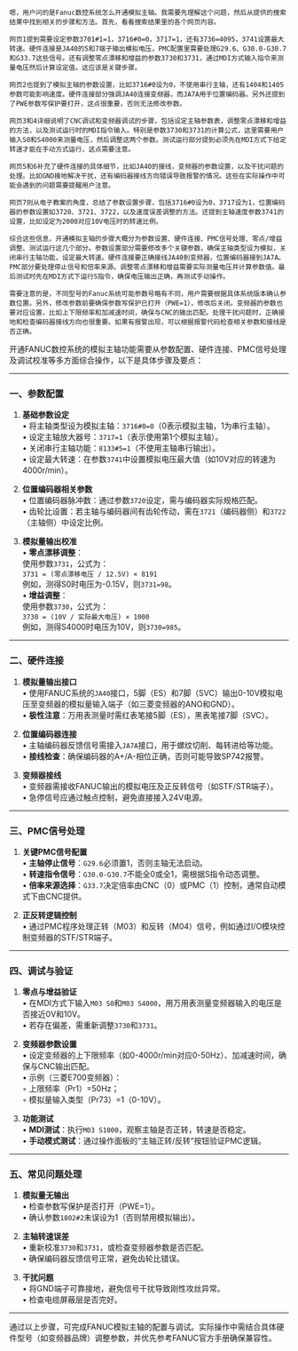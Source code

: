 ```text
嗯，用户问的是Fanuc数控系统怎么开通模拟主轴。我需要先理解这个问题，然后从提供的搜索结果中找到相关的步骤和方法。首先，看看搜索结果里的各个网页内容。

网页1提到需要设定参数3701#1=1，3716#0=0，3717=1，还有3736=4095，3741设置最大转速。硬件连接是JA40的5和7端子输出模拟电压，PMC配置里需要处理G29.6、G30.0-G30.7和G33.7这些信号。还有调整零点漂移和增益的参数3730和3731，通过MDI方式输入指令来测量电压然后计算设定值。这应该是关键步骤。

网页2也提到了模拟主轴的参数设置，比如3716#0设为0，不使用串行主轴，还有1404和1405参数可能影响速度。硬件连接部分强调JA40连接变频器，而JA7A用于位置编码器。另外还提到了PWE参数写保护要打开，这点很重要，否则无法修改参数。

网页3和4详细说明了CNC调试和变频器调试的步骤，包括设定主轴参数表，调整零点漂移和增益的方法，以及测试运行时的MDI指令输入。特别是参数3730和3731的计算公式，这里需要用户输入S0和S4000来测量电压，然后调整这两个参数。测试运行部分提到必须先在MDI方式下给定转速才能在手动方式运行，这点需要注意。

网页5和6补充了硬件连接的具体细节，比如JA40的接线，变频器的参数设置，以及干扰问题的处理。比如GND接地解决干扰，还有编码器接线方向错误导致报警的情况。这些在实际操作中可能会遇到的问题需要提醒用户注意。

网页7则从电子教案的角度，总结了参数设置步骤，包括3716#0设为0，3717设为1，位置编码器的参数设置如3720、3721、3722，以及速度误差调整的方法。还提到主轴速度参数3741的设置，比如设定为2000对应10V电压时的转速比例。

综合这些信息，开通模拟主轴的步骤大概分为参数设置、硬件连接、PMC信号处理、零点/增益调整、测试运行这几个部分。参数设置部分需要修改多个关键参数，确保主轴类型设为模拟，关闭串行主轴功能，设定最大转速。硬件连接要正确接线JA40到变频器，位置编码器接到JA7A。PMC部分要处理停止信号和倍率来源。调整零点漂移和增益需要实际测量电压并计算参数值。最后测试时先在MDI方式下运行S指令，确保电压输出正确，再测试手动操作。

需要注意的是，不同型号的Fanuc系统可能参数号略有不同，用户需要根据具体系统版本确认参数位置。另外，修改参数前要确保参数写保护已打开（PWE=1），修改后关闭。变频器的参数也要对应设置，比如上下限频率和加减速时间，确保与CNC的输出匹配。处理干扰问题时，正确接地和检查编码器接线方向也很重要。如果有报警出现，可以根据报警代码检查相关参数和接线是否正确。
```
开通FANUC数控系统的模拟主轴功能需要从参数配置、硬件连接、PMC信号处理及调试校准等多方面综合操作，以下是具体步骤及要点：

---

### **一、参数配置**
1. **基础参数设定**  
   • 将主轴类型设为模拟主轴：`3716#0=0`（0表示模拟主轴，1为串行主轴）。  
   • 设定主轴放大器号：`3717=1`（表示使用第1个模拟主轴）。  
   • 关闭串行主轴功能：`8133#5=1`（不使用主轴串行输出）。  
   • 设定最大转速：在参数`3741`中设置模拟电压最大值（如10V对应的转速为4000r/min）。

2. **位置编码器相关参数**  
   • 位置编码器脉冲数：通过参数`3720`设定，需与编码器实际规格匹配。  
   • 齿轮比设置：若主轴与编码器间有齿轮传动，需在`3721`（编码器侧）和`3722`（主轴侧）中设定比例。

3. **模拟量输出校准**  
   • **零点漂移调整**：  
     使用参数`3731`，公式为：  
     `3731 = (零点漂移电压 / 12.5V) × 8191`  
     例如，测得S0时电压为-0.15V，则`3731=98`。  
   • **增益调整**：  
     使用参数`3730`，公式为：  
     `3730 = (10V / 实际最大电压) × 1000`  
     例如，测得S4000时电压为10V，则`3730=985`。

---

### **二、硬件连接**
1. **模拟量输出接口**  
   • 使用FANUC系统的`JA40`接口，5脚（ES）和7脚（SVC）输出0-10V模拟电压至变频器的模拟量输入端子（如三菱变频器的ANO和GND）。  
   • **极性注意**：万用表测量时需红表笔接5脚（ES），黑表笔接7脚（SVC）。

2. **位置编码器连接**  
   • 主轴编码器反馈信号需接入`JA7A`接口，用于螺纹切削、每转进给等功能。  
   • **接线检查**：确保编码器的A+/A-相位正确，否则可能导致SP742报警。

3. **变频器接线**  
   • 变频器需接收FANUC输出的模拟电压及正反转信号（如STF/STR端子）。  
   • 急停信号应通过触点控制，避免直接接入24V电源。

---

### **三、PMC信号处理**
1. **关键PMC信号配置**  
   • **主轴停止信号**：`G29.6`必须置1，否则主轴无法启动。  
   • **转速指令信号**：`G30.0-G30.7`不能全0或全1，需根据S指令动态调整。  
   • **倍率来源选择**：`G33.7`决定倍率由CNC（0）或PMC（1）控制，通常自动模式下由CNC提供。

2. **正反转逻辑控制**  
   • 通过PMC程序处理正转（M03）和反转（M04）信号，例如通过I/O模块控制变频器的STF/STR端子。

---

### **四、调试与验证**
1. **零点与增益验证**  
   • 在MDI方式下输入`M03 S0`和`M03 S4000`，用万用表测量变频器输入的电压是否接近0V和10V。  
   • 若存在偏差，需重新调整`3730`和`3731`。

2. **变频器参数设置**  
   • 设定变频器的上下限频率（如0-4000r/min对应0-50Hz）、加减速时间，确保与CNC输出匹配。  
   • 示例（三菱E700变频器）：  
     ◦ 上限频率（Pr1）=50Hz；  
     ◦ 模拟量输入类型（Pr73）=1（0-10V）。

3. **功能测试**  
   • **MDI测试**：执行`M03 S1000`，观察主轴是否正转，转速是否稳定。  
   • **手动模式测试**：通过操作面板的“主轴正转/反转”按钮验证PMC逻辑。

---

### **五、常见问题处理**
1. **模拟量无输出**  
   • 检查参数写保护是否打开（PWE=1）。  
   • 确认参数`1802#2`未误设为1（否则禁用模拟输出）。

2. **主轴转速误差**  
   • 重新校准`3730`和`3731`，或检查变频器参数是否匹配。  
   • 确保编码器反馈信号正常，避免齿轮比错误。

3. **干扰问题**  
   • 将GND端子可靠接地，避免信号干扰导致刚性攻丝异常。  
   • 检查电缆屏蔽层是否完好。

---

通过以上步骤，可完成FANUC模拟主轴的配置与调试。实际操作中需结合具体硬件型号（如变频器品牌）调整参数，并优先参考FANUC官方手册确保兼容性。
